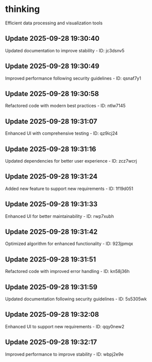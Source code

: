 # thinking
Efficient data processing and visualization tools

## Update 2025-09-28 19:30:40
Updated documentation to improve stability - ID: jc3dsnv5


## Update 2025-09-28 19:30:49
Improved performance following security guidelines - ID: qsnaf7y1


## Update 2025-09-28 19:30:58
Refactored code with modern best practices - ID: ntlw7145


## Update 2025-09-28 19:31:07
Enhanced UI with comprehensive testing - ID: qz9icj24


## Update 2025-09-28 19:31:16
Updated dependencies for better user experience - ID: zcz7wcrj


## Update 2025-09-28 19:31:24
Added new feature to support new requirements - ID: 1f19d051


## Update 2025-09-28 19:31:33
Enhanced UI for better maintainability - ID: rwp7xubh


## Update 2025-09-28 19:31:42
Optimized algorithm for enhanced functionality - ID: 923jpmqx


## Update 2025-09-28 19:31:51
Refactored code with improved error handling - ID: kn58j36h


## Update 2025-09-28 19:31:59
Updated documentation following security guidelines - ID: 5s5305wk


## Update 2025-09-28 19:32:08
Enhanced UI to support new requirements - ID: qqy0new2


## Update 2025-09-28 19:32:17
Improved performance to improve stability - ID: wbpj2e9e

